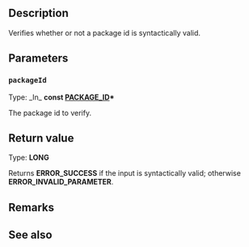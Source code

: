 ## Description

Verifies whether or not a package id is syntactically valid.

## Parameters

### `packageId`

Type: \_In\_ **const [PACKAGE_ID](https://learn.microsoft.com/windows/win32/api/appmodel/ns-appmodel-package_id)\***

The package id to verify.

## Return value

Type: **LONG**

Returns **ERROR_SUCCESS** if the input is syntactically valid; otherwise **ERROR_INVALID_PARAMETER**.

## Remarks

## See also